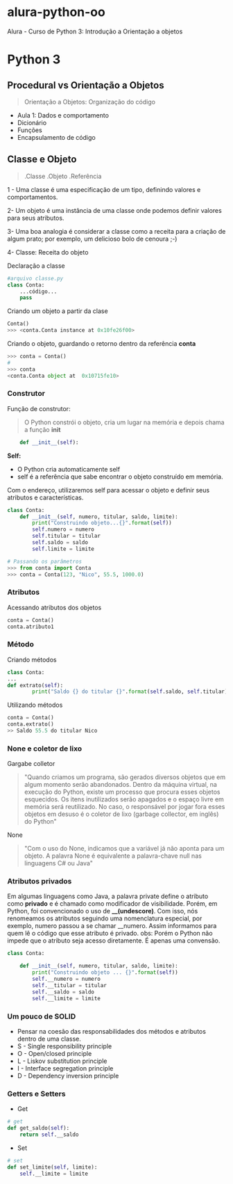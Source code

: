 # alura-python-oo
Alura - Curso de Python 3: Introdução a Orientação a objetos
# Python 3

## Procedural vs Orientação a Objetos
> Orientação a Objetos:
> Organização do código

- Aula 1: Dados e comportamento
- Dicionário 
- Funções 
- Encapsulamento de código

## Classe e Objeto
> .Classe
> .Objeto
> .Referência

1 - Uma classe é uma especificação de um tipo, definindo valores e comportamentos.

2- Um objeto é uma instância de uma classe onde podemos definir valores para seus atributos.

3- Uma boa analogia é considerar a classe como a receita para a criação de algum prato; por exemplo, um delicioso bolo de cenoura ;-)

4- Classe: Receita do objeto

Declaração a classe
```python
#arquivo classe.py
class Conta:
    ...código...
    pass 
````

Criando um objeto a partir da clase
```python
Conta()
>>> <conta.Conta instance at 0x10fe26f00>
```

Criando o objeto, guardando o retorno dentro da referência **conta**
```python
>>> conta = Conta()
# 
>>> conta
<conta.Conta object at  0x10715fe10>
```
### Construtor
Função de construtor:
> O Python constrói o objeto, cria um lugar na memória e depois chama a função __init__
```python
    def __init__(self):
```
**Self:** 
- O Python cria automaticamente self
- self é a referência que sabe encontrar o objeto construído em memória.

Com o endereço, utilizaremos self para acessar o objeto e definir seus atributos e características. 
```python
class Conta:
    def __init__(self, numero, titular, saldo, limite):
        print("Construindo objeto...{}".format(self))
        self.numero = numero
        self.titular = titular
        self.saldo = saldo
        self.limite = limite

# Passando os parâmetros    
>>> from conta import Conta
>>> conta = Conta(123, "Nico", 55.5, 1000.0)
```

### Atributos
Acessando atributos dos objetos
```python
conta = Conta()
conta.atributo1
```

### Método
Criando métodos
```python
class Conta:
...
def extrato(self):
        print("Saldo {} do titular {}".format(self.saldo, self.titular))
```
Utilizando métodos
```python
conta = Conta()
conta.extrato()
>> Saldo 55.5 do titular Nico

```

### None e coletor de lixo
Gargabe colletor
> "Quando criamos um programa, são gerados diversos objetos que em algum momento serão abandonados. Dentro da máquina virtual, na execução do Python, existe um processo que procura esses objetos esquecidos. Os itens inutilizados serão apagados e o espaço livre em memória será reutilizado. No caso, o responsável por jogar fora esses objetos em desuso é o coletor de lixo (garbage collector, em inglês) do Python"

None
> "Com o uso do None, indicamos que a variável já não aponta para um objeto. A palavra None é equivalente a palavra-chave null nas linguagens C# ou Java"

### Atributos privados

Em algumas linguagens como Java, a palavra private define o atributo como **privado** e é chamado como modificador de visibilidade. Porém, em Python, foi convencionado o uso de **__(undescore)**. Com isso, nós renomeamos os atributos seguindo uma nomenclatura especial, por exemplo, numero passou a se chamar __numero.
Assim informamos para quem lê o código que esse atributo é privado. 
obs: Porém o Python não impede que o atributo seja acesso diretamente. É apenas uma convensão.
````python
class Conta:

    def __init__(self, numero, titular, saldo, limite):
        print("Construindo objeto ... {}".format(self))
        self.__numero = numero
        self.__titular = titular 
        self.__saldo = saldo
        self.__limite = limite
````

### Um pouco de SOLID
- Pensar na coesão das responsabilidades dos métodos e atributos dentro de uma classe.
- S - Single responsibility principle
- O - Open/closed principle
- L - Liskov substitution principle
- I - Interface segregation principle
- D - Dependency inversion principle

### Getters e Setters
- Get
```python
# get
def get_saldo(self):
    return self.__saldo
```

- Set
```python
# set
def set_limite(self, limite): 
    self.__limite = limite
```